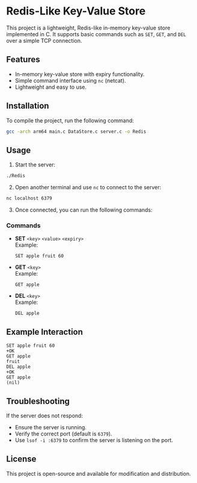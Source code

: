 # Redis-Like Key-Value Store

This project is a lightweight, Redis-like in-memory key-value store implemented in C. It supports basic commands such as `SET`, `GET`, and `DEL` over a simple TCP connection.

## Features
- In-memory key-value store with expiry functionality.
- Simple command interface using `nc` (netcat).
- Lightweight and easy to use.

## Installation
To compile the project, run the following command:
```bash
gcc -arch arm64 main.c DataStore.c server.c -o Redis
```

## Usage
1. Start the server:
```bash
./Redis
```

2. Open another terminal and use `nc` to connect to the server:
```bash
nc localhost 6379
```

3. Once connected, you can run the following commands:

### Commands
- **SET** `<key>` `<value>` `<expiry>`  
  Example:
  ```
  SET apple fruit 60
  ```

- **GET** `<key>`  
  Example:
  ```
  GET apple
  ```

- **DEL** `<key>`  
  Example:
  ```
  DEL apple
  ```

## Example Interaction
```
SET apple fruit 60
+OK
GET apple
fruit
DEL apple
+OK
GET apple
(nil)
```

## Troubleshooting
If the server does not respond:
- Ensure the server is running.
- Verify the correct port (default is `6379`).
- Use `lsof -i :6379` to confirm the server is listening on the port.

## License
This project is open-source and available for modification and distribution.


